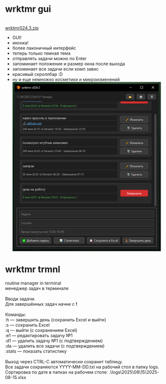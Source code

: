 # wrktmr gui
<br />[wrktmr024.3.zip](https://github.com/ashtray01/wrktmr/releases/download/022.7/wrktmr024.3.zip)
<br />
- GUI!
- иконка!
- более лаконичный интерфейс
- теперь только темная тема
- отправлять задачи можно по Enter
- запоминает положение и размер окна после выхода
- запоминает все задачи если комп завис
- красивый скроллбар :D
- ну и еще немножко косметики и микроизменений
<br />![image](https://github.com/ashtray01/wrktmr/blob/main/images/scr024.3.png)

# wrktmr trmnl
routine manager in terminal
<br />менеджер задач в терминале
<br />
<br />Вводи задачи.
<br />Для завершённых задач начни с **!**
<br />
<br />Команды:
<br />:h — завершить день (сохранить Excel и выйти)
<br />:s — сохранить Excel
<br />:q — выйти (с сохранением Excel)
<br />:e1 — редактировать задачу №1
<br />:d1 — удалить задачу №1 (с подтверждением)
<br />:da — удалить все задачи (с подтверждением)
<br />:stats — показать статистику  
<br />Выход через CTRL-C автоматически сохранит таблицу.
<br />Все задачи сохраняются YYYY-MM-DD.txt на рабочий стол в папку logs.
<br />Сортировка по дате в папках на рабочем столе: .\logs\2025\08\15\2025-08-15.xlsx
<br />


















